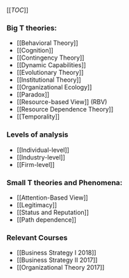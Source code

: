 [[_TOC_]]

### Big T theories:

* [[Behavioral Theory]]
* [[Cognition]]
* [[Contingency Theory]]
* [[Dynamic Capabilities]]
* [[Evolutionary Theory]]
* [[Institutional Theory]]
* [[Organizational Ecology]]
* [[Paradox]]
* [[Resource-based View]] (RBV)
* [[Resource Dependence Theory]]
* [[Temporality]]

### Levels of analysis
* [[Individual-level]]
* [[Industry-level]]
* [[Firm-level]]

### Small T theories and Phenomena:
* [[Attention-Based View]]
* [[Legitimacy]]
* [[Status and Reputation]] 
* [[Path dependence]]

### Relevant Courses
* [[Business Strategy I 2018]]
* [[Business Strategy II 2017]]
* [[Organizational Theory 2017]]
